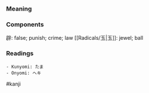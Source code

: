 ### Meaning



### Components

辟: false; punish; crime; law [[Radicals/玉|玉]]: jewel; ball

### Readings

```
- Kunyomi: たま
- Onyomi: ヘキ
```

#kanji